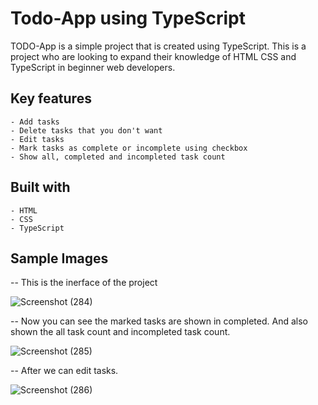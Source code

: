 # Todo-App using TypeScript
TODO-App is a simple project that is created using TypeScript. This is a project who are looking to expand their knowledge of HTML CSS and TypeScript in beginner web developers.

## Key features
	- Add tasks
	- Delete tasks that you don't want
	- Edit tasks
	- Mark tasks as complete or incomplete using checkbox
	- Show all, completed and incompleted task count
	
## Built with
	- HTML
	- CSS
	- TypeScript
    
## Sample Images
-- This is the inerface of the project

![Screenshot (284)](https://user-images.githubusercontent.com/80310518/231248925-0eb09dc6-da9b-4ea1-9859-e65062163191.png)

-- Now you can see the marked tasks are shown in completed. And also shown the all task count and incompleted task count.

![Screenshot (285)](https://user-images.githubusercontent.com/80310518/231250168-107f3f9b-ea61-49e1-a2cc-e427f478b990.png)

-- After we can edit tasks.

![Screenshot (286)](https://user-images.githubusercontent.com/80310518/231250217-77c4fd00-de55-4348-9a71-0cb137ba4b37.png)
